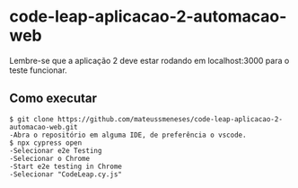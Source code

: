 # code-leap-aplicacao-2-automacao-web

Lembre-se que a aplicação 2 deve estar rodando em localhost:3000 para o teste funcionar.

## Como executar

```
$ git clone https://github.com/mateussmeneses/code-leap-aplicacao-2-automacao-web.git
-Abra o repositório em alguma IDE, de preferência o vscode.
$ npx cypress open
-Selecionar e2e Testing 
-Selecionar o Chrome
-Start e2e testing in Chrome
-Selecionar "CodeLeap.cy.js"
```
